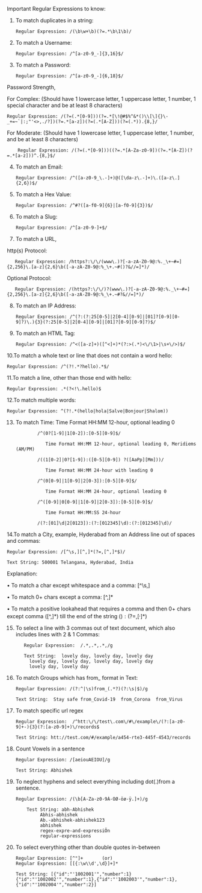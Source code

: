 Important Regular Expressions to know:

1. To match duplicates in a string: 

	   Regular Expression: /(\b\w+\b)(?=.*\b\1\b)/

2. To match a Username:   

	   Regular Expression: /^[a-z0-9_-]{3,16}$/

3. To match a Password: 

	   Regular Expression: /^[a-z0-9_-]{6,18}$/

Password Strength, 

For Complex: (Should have 1 lowercase letter, 1 uppercase letter, 1 number, 1 special character and be at least 8 characters)
    
	Regular Expression: /(?=(.*[0-9]))(?=.*[\!@#$%^&*()\\[\]{}\-_+=~`|:;"'<>,./?])(?=.*[a-z])(?=(.*[A-Z]))(?=(.*)).{8,}/ 

For Moderate: (Should have 1 lowercase letter, 1 uppercase letter, 1 number, and be at least 8   characters)
    
        Regular Expression: /(?=(.*[0-9]))((?=.*[A-Za-z0-9])(?=.*[A-Z])(?=.*[a-z]))^.{8,}$/

4. To match an Email: 

	   Regular Expression: /^([a-z0-9_\.-]+)@([\da-z\.-]+)\.([a-z\.]{2,6})$/

5. To match a Hex Value:

	   Regular Expression: /^#?([a-f0-9]{6}|[a-f0-9]{3})$/

6. To match a Slug:

	   Regular Expression: /^[a-z0-9-]+$/

7. To match a URL, 

http(s) Protocol: 

	   Regular Expression: /https?:\/\/(www\.)?[-a-zA-Z0-9@:%._\+~#=]{2,256}\.[a-z]{2,6}\b([-a-zA-Z0-9@:%_\+.~#()?&//=]*)/ 

Optional Protocol:

	   Regular Expression: /(https?:\/\/)?(www\.)?[-a-zA-Z0-9@:%._\+~#=]{2,256}\.[a-z]{2,6}\b([-a-zA-Z0-9@:%_\+.~#?&//=]*)/ 

8. To match an IP Address: 

	   Regular Expression: /^(?:(?:25[0-5]|2[0-4][0-9]|[01]?[0-9][0-9]?)\.){3}(?:25[0-5]|2[0-4][0-9]|[01]?[0-9][0-9]?)$/

9. To match an HTML Tag:

	   Regular Expression: /^<([a-z]+)([^<]+)*(?:>(.*)<\/\1>|\s+\/>)$/

10.To match a whole text or line that does not contain a word hello:  

	Regular Expression: /^(?!.*?hello).*$/  

11.To match a line, other than those end with hello: 

	Regular Expression: .*(?<!\.hello)$ 

12.To match multiple words:

	Regular Expression: ^(?!.*(hello|hola|Salve|Bonjour|Shalom))

13. To match Time: Time Format HH:MM 12-hour, optional leading 0

                /^(0?[1-9]|1[0-2]):[0-5][0-9]$/
		
                   Time Format HH:MM 12-hour, optional leading 0, Meridiems (AM/PM)
		   
                /((1[0-2]|0?[1-9]):([0-5][0-9]) ?([AaPp][Mm]))/
		
                   Time Format HH:MM 24-hour with leading 0
		   
                /^(0[0-9]|1[0-9]|2[0-3]):[0-5][0-9]$/
		
                   Time Format HH:MM 24-hour, optional leading 0
		   
                /^([0-9]|0[0-9]|1[0-9]|2[0-3]):[0-5][0-9]$/
		
                   Time Format HH:MM:SS 24-hour
		   
                /(?:[01]\d|2[0123]):(?:[012345]\d):(?:[012345]\d)/

14.To match a City, example, Hyderabad from an Address line out of spaces and commas:

	Regular Expression: /[^\s,][^,]*(?=,[^,]*$)/
	
	Text String: 500001 Telangana, Hyderabad, India
	
   Explanation:
     
•	To match a char except whitespace and a comma: [^\s,]

•	To match 0+ chars except a comma: [^,]*

•	To match a positive lookahead that requires a comma and then 0+ chars except comma ([^,]*) till the end of the string ($) : (?=,[^,]*$)

15.  To select a line with 3 commas out of text document, which also includes lines with 2 & 1
Commas:

    		Regular Expression:  /.*,.*,.*,/g
	
    		Text String:  lovely day, lovely day, lovely day
		      lovely day, lovely day, lovely day, lovely day
		      lovely day, lovely day

16. To match Groups which has from_ format in Text:

    	Regular Expression: /(?:^|\s)from_(.*?)(?:\s|$)/g
    
    	Text String:  Stay safe from_Covid-19  from_Corona  from_Virus

17. To match specific url regex

    	Regular Expression:  /^htt:\/\/test\.com\/#\/example\/(?:[a-z0-9]+-){3}(?:[a-z0-9]+)\/records$

    	Test String: htt://test.com/#/example/a454-rte3-445f-4543/records

18. Count Vowels in a sentence

    	Regular Expression: /[aeiouAEIOU]/g

    	Test String: Abhishek
    
19. To neglect hyphens and select everything including dot(.)from a sentence.

		Regular Expression: /(\b[A-Za-z0-9À-ÖØ-öø-ÿ.]+)/g
    
	        Test String: abh-Abhishek                
			     Abhis-abhishek                
			     Ab.-abhishek-abhishek123  
			     abhishek                     
			     regex-expre-and-expressiÖn          
			     regular-expressions   
			     
20. To select everything other than double quotes in-between

		Regular Expression: [^"]+		(or)
		Regular Expression: [[{:\w\\d',\d}]+]*
		
		Test String: [{"id":"'1002001'","number":1}{"id":"'1002002'","number":1},{"id":"'1002003'","number":1},						      {"id":"'1002004'","number":2}]

			     
			     


